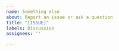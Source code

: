 ```yaml
---
name: Something else
about: Report an issue or ask a question
title: "[ISSUE]"
labels: Discussion
assignees: ''

---
```


<!-- What do you need help with? -->

<!---
❗️❗️ Also, please consider donating (https://opencollective.com/crossover) ❗️❗️

Donations will ensure the following:

🔨 Long term maintenance of the project
🛣 Progress on the roadmap
🐛 Quick responses to bug reports and help requests
 -->
